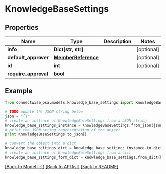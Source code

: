 # KnowledgeBaseSettings


## Properties
Name | Type | Description | Notes
------------ | ------------- | ------------- | -------------
**info** | **Dict[str, str]** |  | [optional] 
**default_approver** | [**MemberReference**](MemberReference.md) |  | [optional] 
**id** | **int** |  | [optional] 
**require_approval** | **bool** |  | 

## Example

```python
from connectwise_psa.models.knowledge_base_settings import KnowledgeBaseSettings

# TODO update the JSON string below
json = "{}"
# create an instance of KnowledgeBaseSettings from a JSON string
knowledge_base_settings_instance = KnowledgeBaseSettings.from_json(json)
# print the JSON string representation of the object
print KnowledgeBaseSettings.to_json()

# convert the object into a dict
knowledge_base_settings_dict = knowledge_base_settings_instance.to_dict()
# create an instance of KnowledgeBaseSettings from a dict
knowledge_base_settings_form_dict = knowledge_base_settings.from_dict(knowledge_base_settings_dict)
```
[[Back to Model list]](../README.md#documentation-for-models) [[Back to API list]](../README.md#documentation-for-api-endpoints) [[Back to README]](../README.md)


